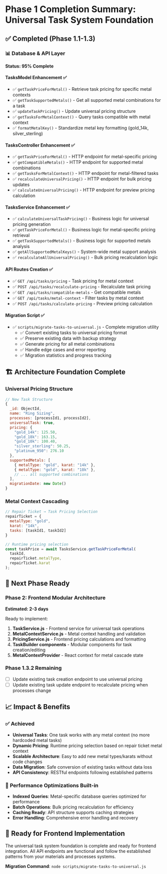 # Phase 1 Completion Summary: Universal Task System Foundation

## ✅ Completed (Phase 1.1-1.3)

### 📊 **Database & API Layer** 
**Status: 95% Complete**

#### TasksModel Enhancement ✅
- ✅ `getTaskPriceForMetal()` - Retrieve task pricing for specific metal contexts
- ✅ `getTaskSupportedMetals()` - Get all supported metal combinations for a task
- ✅ `updateTaskPricing()` - Update universal pricing structure
- ✅ `getTasksForMetalContext()` - Query tasks compatible with metal context
- ✅ `formatMetalKey()` - Standardize metal key formatting (gold_14k, silver_sterling)

#### TasksController Enhancement ✅
- ✅ `getTaskPriceForMetal()` - HTTP endpoint for metal-specific pricing
- ✅ `getCompatibleMetals()` - HTTP endpoint for supported metal combinations
- ✅ `getTasksForMetalContext()` - HTTP endpoint for metal-filtered tasks
- ✅ `recalculateUniversalPricing()` - HTTP endpoint for bulk pricing updates
- ✅ `calculateUniversalPricing()` - HTTP endpoint for preview pricing calculation

#### TasksService Enhancement ✅  
- ✅ `calculateUniversalTaskPricing()` - Business logic for universal pricing generation
- ✅ `getTaskPriceForMetal()` - Business logic for metal-specific pricing retrieval
- ✅ `getTaskSupportedMetals()` - Business logic for supported metals analysis
- ✅ `getAllSupportedMetalKeys()` - System-wide metal support analysis
- ✅ `recalculateAllUniversalPricing()` - Bulk pricing recalculation logic

#### API Routes Creation ✅
- ✅ `GET /api/tasks/pricing` - Task pricing for metal context
- ✅ `POST /api/tasks/recalculate-pricing` - Recalculate task pricing
- ✅ `GET /api/tasks/compatible-metals` - Get compatible metals
- ✅ `GET /api/tasks/metal-context` - Filter tasks by metal context  
- ✅ `POST /api/tasks/calculate-pricing` - Preview pricing calculation

#### Migration Script ✅
- ✅ `scripts/migrate-tasks-to-universal.js` - Complete migration utility
  - ✅ Convert existing tasks to universal pricing format
  - ✅ Preserve existing data with backup strategy
  - ✅ Generate pricing for all metal combinations
  - ✅ Handle edge cases and error reporting
  - ✅ Migration statistics and progress tracking

## 🏗️ **Architecture Foundation Complete**

### Universal Pricing Structure
```javascript
// New Task Structure
{
  _id: ObjectId,
  name: "Ring Sizing", 
  processes: [processId1, processId2],
  universalTask: true,
  pricing: {
    "gold_14k": 125.50,
    "gold_18k": 163.15,
    "gold_10k": 100.40,
    "silver_sterling": 50.25,
    "platinum_950": 276.10
  },
  supportedMetals: [
    { metalType: "gold", karat: "14k" },
    { metalType: "gold", karat: "18k" }, 
    // ... all supported combinations
  ],
  migrationDate: new Date()
}
```

### Metal Context Cascading
```javascript
// Repair Ticket → Task Pricing Selection
repairTicket = {
  metalType: "gold",
  karat: "14k",
  tasks: [taskId1, taskId2]
}

// Runtime pricing selection
const taskPrice = await TasksService.getTaskPriceForMetal(
  taskId, 
  repairTicket.metalType, 
  repairTicket.karat
);
```

## 🎯 **Next Phase Ready**

### Phase 2: Frontend Modular Architecture
**Estimated: 2-3 days**

Ready to implement:
1. **TaskService.js** - Frontend service for universal task operations
2. **MetalContextService.js** - Metal context handling and validation  
3. **PricingService.js** - Frontend pricing calculations and formatting
4. **TaskBuilder components** - Modular components for task creation/editing
5. **MetalContextProvider** - React context for metal cascade state

### Phase 1.3.2 Remaining
- [ ] Update existing task creation endpoint to use universal pricing
- [ ] Update existing task update endpoint to recalculate pricing when processes change

## 📈 **Impact & Benefits**

### ✅ Achieved
- **Universal Tasks**: One task works with any metal context (no more hardcoded metal tasks)
- **Dynamic Pricing**: Runtime pricing selection based on repair ticket metal context
- **Scalable Architecture**: Easy to add new metal types/karats without code changes  
- **Data Migration**: Safe conversion of existing tasks without data loss
- **API Consistency**: RESTful endpoints following established patterns

### 🎯 **Performance Optimizations Built-in**
- **Indexed Queries**: Metal-specific database queries optimized for performance
- **Batch Operations**: Bulk pricing recalculation for efficiency
- **Caching Ready**: API structure supports caching strategies
- **Error Handling**: Comprehensive error handling and recovery

## 🚀 **Ready for Frontend Implementation**

The universal task system foundation is complete and ready for frontend integration. All API endpoints are functional and follow the established patterns from your materials and processes systems.

**Migration Command**: `node scripts/migrate-tasks-to-universal.js`
